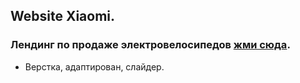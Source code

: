 ## Website Xiaomi.
### Лендинг по продаже электровелосипедов [жми сюда](https://miroshairk.github.io/website-Xiaomi/). 
- Верстка, адаптирован, слайдер.
